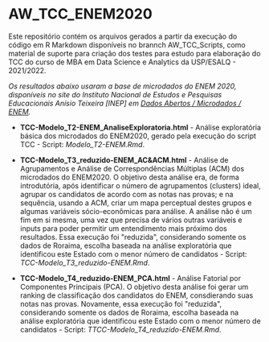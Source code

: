 # AW_TCC_ENEM2020

Este repositório contém os arquivos gerados a partir da execução do código em R Markdown disponíveis no brannch AW_TCC_Scripts, como material de suporte para criação dos testes para estudo para elaboração do TCC do curso de MBA em Data Science e Analytics da USP/ESALQ - 2021/2022.

<i>Os resultados abaixo usaram a base de microdados do ENEM 2020, disponíveis no site do Instituto Nacional de Estudos e Pesquisas Educacionais Anísio Teixeira [INEP] em <a href=https://www.gov.br/inep/pt-br/acesso-a-informacao/dados-abertos/microdados/enem>Dados Abertos / Microdados / ENEM</a>.</i>

- <b>TCC-Modelo_T2-ENEM_AnaliseExploratoria.html</b> - Análise exploratória básica dos microdados do ENEM2020, gerado pela execução do script TCC - Script: <i>Modelo_T2-ENEM.Rmd</i>.

- <b>TCC-Modelo_T3_reduzido-ENEM_AC&ACM.html</b> - Análise de Agrupamentos e Análise de Correspondências Múltiplas (ACM) dos microdados do ENEM2020. O objetivo desta análise era, de forma introdutória, após identificar o número de agrupamentos (clusters) ideal, agrupar os candidatos de acordo com as notas nas provas; e na sequência, usando a ACM, criar um mapa perceptual destes grupos e algumas variáveis sócio-econômicas para análise. A análise não é um fim em si mesma, uma vez que precisa de vários outras variáveis e inputs para poder permitir um entendimento mais próximo dos resultados. Essa execução foi "reduzida", considerando somente os dados de Roraima, escolha baseada na análise exploratória que identificou este Estado com o menor número de candidatos - Script: <i>TCC-Modelo_T3_reduzido-ENEM.Rmd</i>.

- <b>TCC-Modelo_T4_reduzido-ENEM_PCA.html</b> - Análise Fatorial por Componentes Principais (PCA). O objetivo desta análise foi gerar um ranking de classificação dos candidatos do ENEM, consdierando suas notas nas provas. Novamente, essa execução foi "reduzida", considerando somente os dados de Roraima, escolha baseada na análise exploratória que identificou este Estado com o menor número de candidatos - Script: <i>TTCC-Modelo_T4_reduzido-ENEM.Rmd</i>.

